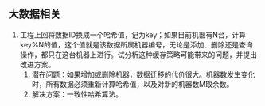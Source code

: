 ## 大数据相关
1. 工程上回将数据ID换成一个哈希值，记为key；如果目前机器有N台，计算key%N的值，这个值就是该数据所属机器编号，无论是添加、删除还是查询操作，都只在这台机器上进行。试分析这种缓存策略可能带来的问题，并提出改进方案。
   1. 潜在问题：如果增加或删除机器，数据迁移的代价很大。机器数发生变化时，所有数据必须重新计算哈希值，以及对新的机器数M取余数。
   2. 解决方案：一致性哈希算法。
